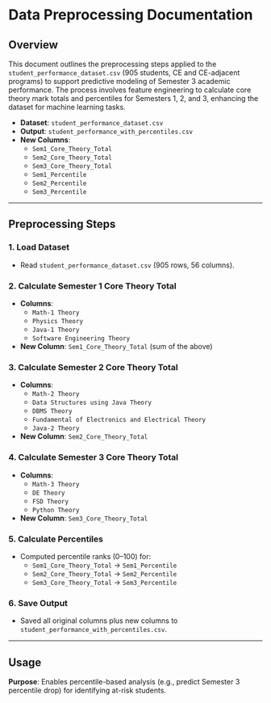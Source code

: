 # Data Preprocessing Documentation

## Overview
This document outlines the preprocessing steps applied to the `student_performance_dataset.csv` (905 students, CE and CE-adjacent programs) to support predictive modeling of Semester 3 academic performance. The process involves feature engineering to calculate core theory mark totals and percentiles for Semesters 1, 2, and 3, enhancing the dataset for machine learning tasks.

- **Dataset**: `student_performance_dataset.csv`  
- **Output**: `student_performance_with_percentiles.csv`  
- **New Columns**:  
  - `Sem1_Core_Theory_Total`  
  - `Sem2_Core_Theory_Total`  
  - `Sem3_Core_Theory_Total`  
  - `Sem1_Percentile`  
  - `Sem2_Percentile`  
  - `Sem3_Percentile`  

---

## Preprocessing Steps

### 1. Load Dataset
- Read `student_performance_dataset.csv` (905 rows, 56 columns).

### 2. Calculate Semester 1 Core Theory Total
- **Columns**:  
  - `Math-1 Theory`  
  - `Physics Theory`  
  - `Java-1 Theory`  
  - `Software Engineering Theory`  
- **New Column**: `Sem1_Core_Theory_Total` (sum of the above)

### 3. Calculate Semester 2 Core Theory Total
- **Columns**:  
  - `Math-2 Theory`  
  - `Data Structures using Java Theory`  
  - `DBMS Theory`  
  - `Fundamental of Electronics and Electrical Theory`  
  - `Java-2 Theory`  
- **New Column**: `Sem2_Core_Theory_Total`

### 4. Calculate Semester 3 Core Theory Total
- **Columns**:  
  - `Math-3 Theory`  
  - `DE Theory`  
  - `FSD Theory`  
  - `Python Theory`  
- **New Column**: `Sem3_Core_Theory_Total`

### 5. Calculate Percentiles
- Computed percentile ranks (0–100) for:
  - `Sem1_Core_Theory_Total` → `Sem1_Percentile`  
  - `Sem2_Core_Theory_Total` → `Sem2_Percentile`  
  - `Sem3_Core_Theory_Total` → `Sem3_Percentile`  

### 6. Save Output
- Saved all original columns plus new columns to `student_performance_with_percentiles.csv`.

---

## Usage

**Purpose**: Enables percentile-based analysis (e.g., predict Semester 3 percentile drop) for identifying at-risk students.
